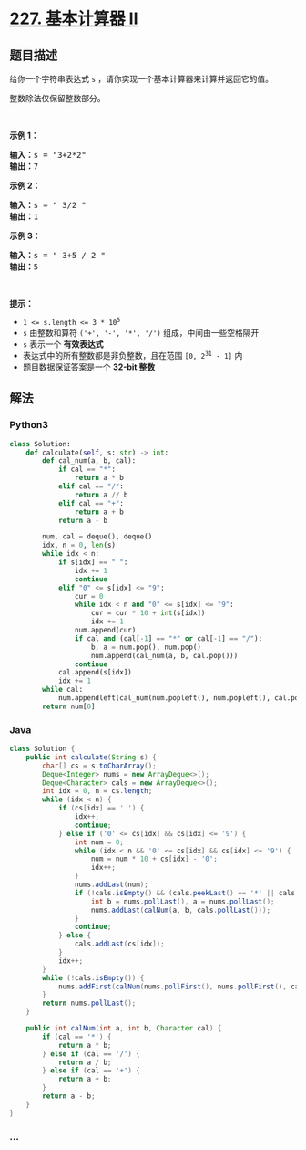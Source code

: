 # [227. 基本计算器 II](https://leetcode-cn.com/problems/basic-calculator-ii)



## 题目描述

<!-- 这里写题目描述 -->

<p>给你一个字符串表达式 <code>s</code> ，请你实现一个基本计算器来计算并返回它的值。</p>

<p>整数除法仅保留整数部分。</p>

<div class="original__bRMd">
<div>
<p> </p>

<p><strong>示例 1：</strong></p>

<pre>
<strong>输入：</strong>s = "3+2*2"
<strong>输出：</strong>7
</pre>

<p><strong>示例 2：</strong></p>

<pre>
<strong>输入：</strong>s = " 3/2 "
<strong>输出：</strong>1
</pre>

<p><strong>示例 3：</strong></p>

<pre>
<strong>输入：</strong>s = " 3+5 / 2 "
<strong>输出：</strong>5
</pre>

<p> </p>

<p><strong>提示：</strong></p>

<ul>
	<li><code>1 <= s.length <= 3 * 10<sup>5</sup></code></li>
	<li><code>s</code> 由整数和算符 <code>('+', '-', '*', '/')</code> 组成，中间由一些空格隔开</li>
	<li><code>s</code> 表示一个 <strong>有效表达式</strong></li>
	<li>表达式中的所有整数都是非负整数，且在范围 <code>[0, 2<sup>31</sup> - 1]</code> 内</li>
	<li>题目数据保证答案是一个 <strong>32-bit 整数</strong></li>
</ul>
</div>
</div>


## 解法

<!-- 这里可写通用的实现逻辑 -->

<!-- tabs:start -->

### **Python3**

<!-- 这里可写当前语言的特殊实现逻辑 -->

```python
class Solution:
    def calculate(self, s: str) -> int:
        def cal_num(a, b, cal):
            if cal == "*":
                return a * b
            elif cal == "/":
                return a // b
            elif cal == "+":
                return a + b
            return a - b

        num, cal = deque(), deque()
        idx, n = 0, len(s)
        while idx < n:
            if s[idx] == " ":
                idx += 1
                continue
            elif "0" <= s[idx] <= "9":
                cur = 0
                while idx < n and "0" <= s[idx] <= "9":
                    cur = cur * 10 + int(s[idx])
                    idx += 1
                num.append(cur)
                if cal and (cal[-1] == "*" or cal[-1] == "/"):
                    b, a = num.pop(), num.pop()
                    num.append(cal_num(a, b, cal.pop()))
                continue
            cal.append(s[idx])
            idx += 1
        while cal:
            num.appendleft(cal_num(num.popleft(), num.popleft(), cal.popleft()))
        return num[0]
```

### **Java**

<!-- 这里可写当前语言的特殊实现逻辑 -->

```java
class Solution {
    public int calculate(String s) {
        char[] cs = s.toCharArray();
        Deque<Integer> nums = new ArrayDeque<>();
        Deque<Character> cals = new ArrayDeque<>();
        int idx = 0, n = cs.length;
        while (idx < n) {
            if (cs[idx] == ' ') {
                idx++;
                continue;
            } else if ('0' <= cs[idx] && cs[idx] <= '9') {
                int num = 0;
                while (idx < n && '0' <= cs[idx] && cs[idx] <= '9') {
                    num = num * 10 + cs[idx] - '0';
                    idx++;
                }
                nums.addLast(num);
                if (!cals.isEmpty() && (cals.peekLast() == '*' || cals.peekLast() == '/')) {
                    int b = nums.pollLast(), a = nums.pollLast();
                    nums.addLast(calNum(a, b, cals.pollLast()));
                }
                continue;
            } else {
                cals.addLast(cs[idx]);
            }
            idx++;
        }
        while (!cals.isEmpty()) {
            nums.addFirst(calNum(nums.pollFirst(), nums.pollFirst(), cals.pollFirst()));
        }
        return nums.pollLast();
    }

    public int calNum(int a, int b, Character cal) {
        if (cal == '*') {
            return a * b;
        } else if (cal == '/') {
            return a / b;
        } else if (cal == '+') {
            return a + b;
        }
        return a - b;
    }
}
```

### **...**

```

```

<!-- tabs:end -->
